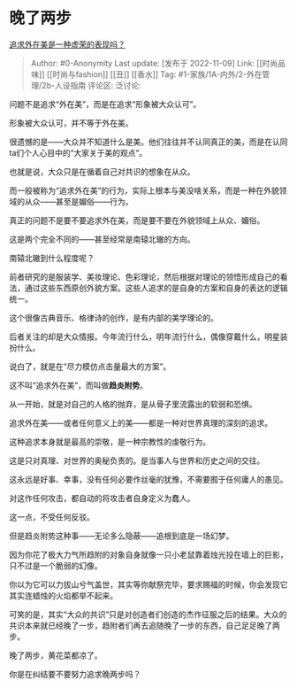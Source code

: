 # 晚了两步
[追求外在美是一种虚荣的表现吗？](https://www.zhihu.com/question/269222429/answer/2750424520)

> Author: #0-Anonymity
> Last update: [发布于 2022-11-09]
> Link: [[时尚品味]] [[时尚与fashion]] [[丑]] [[香水]]
> Tag: #1-家族/1A-内外/2-外在管理/2b-人设指南
> 评论区:
> 泛讨论:

问题不是追求“外在美”，而是在追求“形象被大众认可”。

形象被大众认可，并不等于外在美。

很遗憾的是——大众并不知道什么是美。他们往往并不认同真正的美，而是在认同ta们个人心目中的“大家关于美的观点”。

也就是说，大众只是在循着自己对共识的想象在从众。

而一般被称为“追求外在美”的行为，实际上根本与美没啥关系，而是一种在外貌领域的从众——甚至是媚俗——行为。

真正的问题不是要不要追求外在美，而是要不要在外貌领域上从众、媚俗。

这是两个完全不同的——甚至经常是南辕北辙的方向。

南辕北辙到什么程度呢？

前者研究的是服装学、美妆理论、色彩理论，然后根据对理论的领悟形成自己的看法，通过这些东西原创外貌方案。这些人追求的是自身的方案和自身的表达的逻辑统一。

这个很像古典音乐、格律诗的创作，是有内部的美学理论的。

后者关注的却是大众情报。今年流行什么，明年流行什么，偶像穿戴什么，明星装扮什么。

说白了，就是在“尽力模仿点击量最大的方案”。

这不叫“追求外在美”，而叫做**趋炎附势**。

从一开始，就是对自己的人格的抛弃，是从骨子里流露出的软弱和恐惧。

追求外在美——或者任何意义上的美——都是一种对世界真理的深刻的追求。

这种追求本身就是最高的崇敬，是一种宗教性的虔敬行为。

这是只对真理、对世界的奥秘负责的。是当事人与世界和历史之间的交往。

这永远是好事、幸事，没有任何必要作丝毫的犹豫，不需要囿于任何庸人的愚见。

对这作任何攻击，都自动的将攻击者自身定义为蠢人。

这一点，不受任何反驳。

但是趋炎附势这种事——无论多么隐蔽——追根到底是一场幻梦。

因为你花了极大力气所趋附的对象自身就像一只小老鼠靠着烛光投在墙上的巨影，只不过是一个脆弱的幻像。

你以为它可以力拔山兮气盖世，其实等你献祭完毕，要求赐福的时候，你会发现它其实连蜡烛的火焰都举不起来。

可笑的是，其实“大众的共识”只是对创造者们创造的杰作征服之后的结果。大众的共识本来就已经晚了一步，趋附者们再去追随晚了一步的东西，自己足足晚了两步。

晚了两步，黄花菜都凉了。

你是在纠结要不要努力追求晚两步吗？
